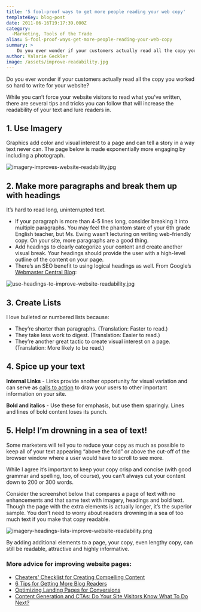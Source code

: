 ```yaml
---
title: '5 fool-proof ways to get more people reading your web copy'
templateKey: blog-post
date: 2011-06-16T19:17:39.000Z
category: 
  -Marketing, Tools of the Trade
alias: 5-fool-proof-ways-get-more-people-reading-your-web-copy
summary: > 
  	Do you ever wonder if your customers actually read all the copy you worked so hard to write for your website?  	While you can’t force your website visitors to read what you’ve written, there are several tips and tricks you can follow that will increase the readability of your text and lure readers in.
author: Valarie Geckler
image: /assets/improve-readability.jpg
---
```


Do you ever wonder if your customers actually read all the copy you worked so hard to write for your website?

While you can’t force your website visitors to read what you’ve written, there are several tips and tricks you can follow that will increase the readability of your text and lure readers in.

1\. Use Imagery
---------------

Graphics add color and visual interest to a page and can tell a story in a way text never can. The page below is made exponentially more engaging by including a photograph.

![imagery-improves-website-readability.jpg](/sites/default/files/imagery-improves-website-readability.jpg)

2\. Make more paragraphs and break them up with headings
--------------------------------------------------------

It’s hard to read long, uninterrupted text.

*   If your paragraph is more than 4-5 lines long, consider breaking it into multiple paragraphs. You may feel the phantom stare of your 6th grade English teacher, but Ms. Ewing wasn’t lecturing on writing web-friendly copy. On your site, more paragraphs are a good thing.
*   Add headings to clearly categorize your content and create another visual break. Your headings should provide the user with a high-level outline of the content on your page.
*   There’s an SEO benefit to using logical headings as well. From Google’s [Webmaster Central Blog](http://googlewebmastercentral.blogspot.com/2011/04/sharing-advice-from-our-london-site.html):

![use-headings-to-improve-website-readability.jpg](/sites/default/files/use-headings-to-improve-website-readability.jpg)

3\. Create Lists
----------------

I love bulleted or numbered lists because:

*   They’re shorter than paragraphs. (Translation: Faster to read.)
*   They take less work to digest. (Translation: Easier to read.)
*   They’re another great tactic to create visual interest on a page. (Translation: More likely to be read.)

4\. Spice up your text
----------------------

**Internal Links** - Links provide another opportunity for visual variation and can serve as [calls to action](/blog/03/10/2011/content-generation-and-ctas-do-your-site-visitors-know-what-do-next) to draw your users to other important information on your site.

**Bold and italics** - Use these for emphasis, but use them sparingly. Lines and lines of bold content loses its punch.

5\. Help! I’m drowning in a sea of text!
----------------------------------------

Some marketers will tell you to reduce your copy as much as possible to keep all of your text appearing “above the fold” or above the cut-off of the browser window where a user would have to scroll to see more.

While I agree it’s important to keep your copy crisp and concise (with good grammar and spelling, too, of course), you can’t always cut your content down to 200 or 300 words.

Consider the screenshot below that compares a page of text with no enhancements and that same text with imagery, headings and bold text. Though the page with the extra elements is actually longer, it’s the superior sample. You don’t need to worry about readers drowning in a sea of too much text if you make that copy readable.

![imagery-headings-lists-improve-website-readability.png](/sites/default/files/imagery-headings-lists-improve-website-readability.png)

By adding additional elements to a page, your copy, even lengthy copy, can still be readable, attractive and highly informative.

### More advice for improving website pages:

*   [Cheaters' Checklist for Creating Compelling Content](/2010/10/29/cheaters-checklist-writing-compelling-content?utm_source=digett&utm_medium=blog&utm_campaign=node%2F640)
*   [6 Tips for Getting More Blog Readers](/blog/05/31/2011/6-tips-getting-more-blog-readers?utm_source=digett&utm_medium=blog&utm_campaign=node%2F640)
*   [Optimizing Landing Pages for Conversions](/blog/04/11/2011/optimizing-landing-pages-conversions?utm_source=digett&utm_medium=blog&utm_campaign=node%2F640)
*   [Content Generation and CTAs: Do Your Site Visitors Know What To Do Next?](/blog/03/10/2011/content-generation-and-ctas-do-your-site-visitors-know-what-do-next?utm_source=digett&utm_medium=blog&utm_campaign=node%2F640)
